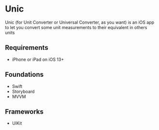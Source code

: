 # Unic

Unic (for Unit Converter or Universal Converter, as you want) is an iOS app to let you convert some unit measurements to their equivalent in others units

## Requirements
- iPhone or iPad on iOS 13+

## Foundations
- Swift
- Storyboard
- MVVM

## Frameworks
- UIKit
